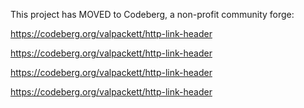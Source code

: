 This project has MOVED to Codeberg, a non-profit community forge:

https://codeberg.org/valpackett/http-link-header

https://codeberg.org/valpackett/http-link-header

https://codeberg.org/valpackett/http-link-header

https://codeberg.org/valpackett/http-link-header

